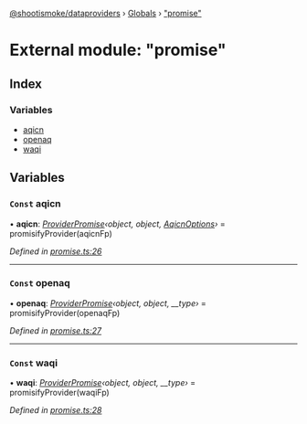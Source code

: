 [@shootismoke/dataproviders](../README.md) › [Globals](../globals.md) › ["promise"](_promise_.md)

# External module: "promise"

## Index

### Variables

* [aqicn](_promise_.md#const-aqicn)
* [openaq](_promise_.md#const-openaq)
* [waqi](_promise_.md#const-waqi)

## Variables

### `Const` aqicn

• **aqicn**: *[ProviderPromise](../interfaces/_types_.providerpromise.md)‹object, object, [AqicnOptions](../interfaces/_providers_aqicn_fetchby_.aqicnoptions.md)›* =  promisifyProvider(aqicnFp)

*Defined in [promise.ts:26](https://github.com/shootismoke/common/blob/0ff5619/packages/dataproviders/src/promise.ts#L26)*

___

### `Const` openaq

• **openaq**: *[ProviderPromise](../interfaces/_types_.providerpromise.md)‹object, object, __type›* =  promisifyProvider(openaqFp)

*Defined in [promise.ts:27](https://github.com/shootismoke/common/blob/0ff5619/packages/dataproviders/src/promise.ts#L27)*

___

### `Const` waqi

• **waqi**: *[ProviderPromise](../interfaces/_types_.providerpromise.md)‹object, object, __type›* =  promisifyProvider(waqiFp)

*Defined in [promise.ts:28](https://github.com/shootismoke/common/blob/0ff5619/packages/dataproviders/src/promise.ts#L28)*
